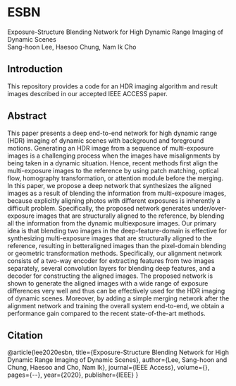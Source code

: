 # ESBN
Exposure-Structure Blending Network for High Dynamic Range Imaging of Dynamic Scenes\
Sang-hoon Lee, Haesoo Chung, Nam Ik Cho

## Introduction
This repository provides a code for an HDR imaging algorithm and result images described in our accepted IEEE ACCESS paper.
  
## Abstract
This paper presents a deep end-to-end network for high dynamic range (HDR) imaging of dynamic scenes with background and foreground motions. Generating an HDR image from a sequence of multi-exposure images is a challenging process when the images have misalignments by being taken in a dynamic situation. Hence, recent methods first align the multi-exposure images to the reference by using patch matching, optical flow, homography transformation, or attention module before the merging. In this paper, we propose a deep network that synthesizes the aligned images as a result of blending the information from multi-exposure images, because explicitly aligning photos with different exposures is inherently a difficult problem. Specifically, the proposed network generates under/over-exposure images that are structurally aligned to the reference, by blending all the information from the dynamic multiexposure images. Our primary idea is that blending two images in the deep-feature-domain is effective for synthesizing multi-exposure images that are structurally aligned to the reference, resulting in betteraligned images than the pixel-domain blending or geometric transformation methods. Specifically, our alignment network consists of a two-way encoder for extracting features from two images separately, several convolution layers for blending deep features, and a decoder for constructing the aligned images. The proposed network is shown to generate the aligned images with a wide range of exposure differences very well and thus can be effectively used for the HDR imaging of dynamic scenes. Moreover, by adding a simple merging network after the alignment network and training the overall system end-to-end, we obtain a performance gain compared to the recent state-of-the-art methods.

## Citation
@article{lee2020esbn,
  title={Exposure-Structure Blending Network for High Dynamic Range Imaging of Dynamic Scenes},
  author={Lee, Sang-hoon and Chung, Haesoo and Cho, Nam Ik},
  journal={IEEE Access},
  volume={},
  pages={--},
  year={2020},
  publisher={IEEE}
}
